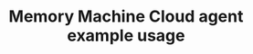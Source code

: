 ---
title: Memory Machine Cloud agent example usage
weight: 1
variants: +flyte -serverless -byoc -byok
layout: py_example
example_file: /external/unionai-examples/flyte-integrations/flyte-agents/mmcloud_agent/mmcloud_agent/mmcloud_agent_example_usage.py
---